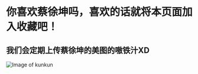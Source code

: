 # 你喜欢蔡徐坤吗，喜欢的话就将本页面加入收藏吧！
## 我们会定期上传蔡徐坤的美图的嗷铁汁XD

![Image of kunkun](https://github.com/sacfrace/Welcome/blob/master/u%3D3521069333%2C3418297308%26fm%3D26%26gp%3D0.jpg)

